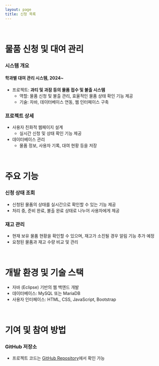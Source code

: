 ```yaml
---
layout: page
title: 신청 목록
---
```


<br/>

# 물품 신청 및 대여 관리

### 시스템 개요
#### 학과별 대여 관리 시스템, 2024~

* 프로젝트: **과티 및 과잠 등의 물품 접수 및 불출 시스템**
  * 역할: 물품 신청 및 불출 관리, 효율적인 물품 상태 확인 기능 제공
  * 기술: 자바, 데이터베이스 연동, 웹 인터페이스 구축

### 프로젝트 상세
* 사용자 친화적 웹페이지 설계
  * 실시간 신청 및 상태 확인 기능 제공
* 데이터베이스 관리
  * 물품 정보, 사용자 기록, 대여 현황 등을 저장

<br/>

# 주요 기능

### 신청 상태 조회
* 신청된 물품의 상태를 실시간으로 확인할 수 있는 기능 제공
* 처리 중, 준비 완료, 불출 완료 상태로 나누어 사용자에게 제공

### 재고 관리
* 현재 보유 물품 현황을 확인할 수 있으며, 재고가 소진될 경우 알림 기능 추가 예정
* 요청된 물품과 재고 수량 비교 및 관리

<br/>

# 개발 환경 및 기술 스택

* 자바 (Eclipse) 기반의 웹 백엔드 개발
* 데이터베이스: MySQL 또는 MariaDB
* 사용자 인터페이스: HTML, CSS, JavaScript, Bootstrap

<br/>

# 기여 및 참여 방법

### GitHub 저장소
* 프로젝트 코드는 [GitHub Repository](https://github.com/shinyugoan)에서 확인 가능
